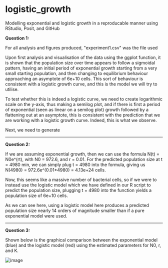 # logistic_growth
Modelling exponential and logistic growth in a reproducable manner using RStudio, Posit, and GitHub 

**Question 1:**

For all analysis and figures produced, "experiment1.csv" was the file used

Upon first analysis and visualisation of the data using the ggplot function, it is shown that the population size over time appears to follow a sigmoidal pattern, having an initial period of exponential growth starting from a very small starting population, and then changing to equilibrium behaviour approaching an asymptote of 6e+10 cells. This sort of behaviour is consistent with a logistic growth curve, and this is the model we will try to utilise.

To test whether this is indeed a logistic curve, we need to create logarithmic scale on the y-axis, thus making a semilog plot, and if there is first a period of exponential (seen as linear on a semilog plot) growth followed by a flattening out at an asymptote, this is consistent with the prediction that we are working with a logistic growth curve. Indeed, this is what we observe.

Next, we need to generate 

---------------------------------------

**Question 2:**

If we are assuming exponential growth, then we can use the formula N(t) = N0e^(rt), with N0 = 972.6, and r = 0.01. For the predicted population size at t = 4980 min, we can simply plug t = 4980 into the formula, giving us N(4980) = 972.6e^(0.01*4980) = 4.13e+24 cells.

Now, this seems like a massive number of bacterial cells, so if we were to instead use the logistic model which we have defined in our R script to predict the population size, plugging t = 4980 into the function yields a population size of 6e+10 cells.

As we can see here, using a logistic model here produces a predicted population size nearly 14 orders of magnitude smaller than if a pure exponential model were used.

--------------------------------------

**Question 3:**

Shown below is the graphical comparison between the exponential model (blue) and the logistic model (red) using the estimated parameters for N0, r, and K.

![image](https://github.com/danieldshapiro/logistic_growth/assets/150149671/42f8c5d6-5172-4505-92cd-bae7fed20398)

